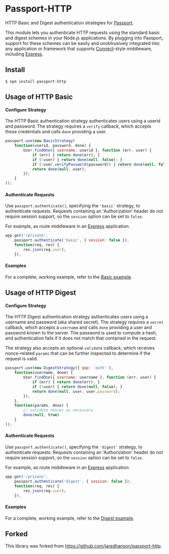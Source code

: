 # Passport-HTTP

HTTP Basic and Digest authentication strategies for
[Passport](https://github.com/jaredhanson/passport).

This module lets you authenticate HTTP requests using the standard basic and
digest schemes in your Node.js applications.  By plugging into Passport, support
for these schemes can be easily and unobtrusively integrated into any
application or framework that supports [Connect](http://www.senchalabs.org/connect/)-style
middleware, including [Express](http://expressjs.com/).

## Install

    $ npm install passport-http

## Usage of HTTP Basic

#### Configure Strategy

The HTTP Basic authentication strategy authenticates users using a userid and
password.  The strategy requires a `verify` callback, which accepts these
credentials and calls `done` providing a user.
```js
passport.use(new BasicStrategy(
    function(userid, password, done) {
        User.findOne({ username: userid }, function (err, user) {
            if (err) { return done(err); }
            if (!user) { return done(null, false); }
            if (!user.verifyPassword(password)) { return done(null, false); }
            return done(null, user);
        });
    }
));
```

#### Authenticate Requests

Use `passport.authenticate()`, specifying the `'basic'` strategy, to
authenticate requests.  Requests containing an 'Authorization' header do not
require session support, so the `session` option can be set to `false`.

For example, as route middleware in an [Express](http://expressjs.com/)
application:
```js
app.get('/private',
    passport.authenticate('basic', { session: false }),
    function(req, res) {
        res.json(req.user);
    });
```

#### Examples

For a complete, working example, refer to the
[Basic example](https://github.com/passport/express-3.x-http-basic-example).

## Usage of HTTP Digest

#### Configure Strategy

The HTTP Digest authentication strategy authenticates users using a username and
password (aka shared secret).  The strategy requires a `secret` callback, which
accepts a `username` and calls `done` providing a user and password known to the
server.  The password is used to compute a hash, and authentication fails if it
does not match that contained in the request.

The strategy also accepts an optional `validate` callback, which receives
nonce-related `params` that can be further inspected to determine if the request
is valid.
```js
passport.use(new DigestStrategy({ qop: 'auth' },
    function(username, done) {
        User.findOne({ username: username }, function (err, user) {
            if (err) { return done(err); }
            if (!user) { return done(null, false); }
            return done(null, user, user.password);
        });
    },
    function(params, done) {
        // validate nonces as necessary
        done(null, true)
    }
));
```

#### Authenticate Requests

Use `passport.authenticate()`, specifying the `'digest'` strategy, to
authenticate requests.  Requests containing an 'Authorization' header do not
require session support, so the `session` option can be set to `false`.

For example, as route middleware in an [Express](http://expressjs.com/)
application:
```js
app.get('/private',
    passport.authenticate('digest', { session: false }),
    function(req, res) {
        res.json(req.user);
    });
```

#### Examples

For a complete, working example, refer to the
[Digest example](https://github.com/passport/express-3.x-http-digest-example).

## Forked
This library was forked from <https://github.com/jaredhanson/passport-http>.
